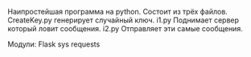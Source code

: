 Наипростейшая программа на python.
Состоит из трёх файлов.
CreateKey.py генерирует случайный ключ.
i1.py Поднимает сервер который ловит сообщения.
i2.py Отправляет эти самые сообщения.

Модули:
Flask
sys
requests
